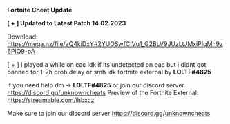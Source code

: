 **Fortnite Cheat Update**
                                                                                                                                                                         
**[ + ] Updated to Latest Patch 14.02.2023**                                                                                                                                                                                                                                                                                                                       

Download: https://mega.nz/file/aQ4kiDxY#2YUOSwfCIVu1_G2BLV9JUzLtJMxiPIqMh9z6PlQ9-pA 
                                                                                                                                                                        
[ + ] I played a while on eac idk if its undetected on eac but i didnt got banned for 1-2h prob delay or smh idk
fortnite external by **LOLTF#4825**

if you need help dm -> **LOLTF#4825** or join our discord server https://discord.gg/unknowncheats                                                                                                                                                                                                                                                                                                                                                                                                                        Preview of the Fortnite External: https://streamable.com/ihbxcz

Make sure to join our discord server https://discord.gg/unknowncheats
